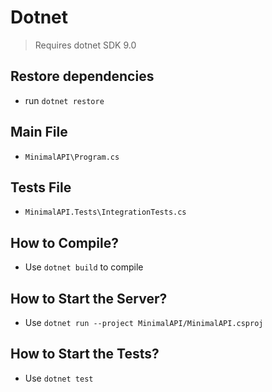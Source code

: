 # Dotnet

>Requires dotnet SDK 9.0

## Restore dependencies

- run `dotnet restore`

## Main File

- `MinimalAPI\Program.cs`

## Tests File

- `MinimalAPI.Tests\IntegrationTests.cs`

## How to Compile?

- Use `dotnet build` to compile

## How to Start the Server?

- Use `dotnet run --project MinimalAPI/MinimalAPI.csproj`

## How to Start the Tests?

- Use `dotnet test`